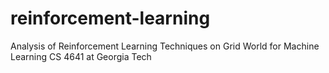 # reinforcement-learning
Analysis of Reinforcement Learning Techniques on Grid World for Machine Learning CS 4641 at Georgia Tech
